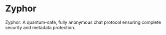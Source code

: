 # Zyphor
Zyphor: A quantum-safe, fully anonymous chat protocol ensuring complete security and metadata protection.
